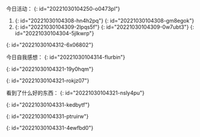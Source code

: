 今日活动：
{: id="20221030104250-o0473pl"}

1. {: id="20221030104308-hn4h2pq"}
    {: id="20221030104308-gm8egok"}
2. {: id="20221030104309-2lpqs5f"}
    {: id="20221030104309-0w7ubt3"}
{: id="20221030104304-5jlkwrp"}

{: id="20221030104312-6x06802"}

今日自我感想：
{: id="20221030104314-flurbin"}

{: id="20221030104321-19y0hqm"}

{: id="20221030104321-rokjz07"}

看到了什么好的东西：
{: id="20221030104321-nsly4pu"}

{: id="20221030104331-kedbytf"}

{: id="20221030104331-ptruirw"}

{: id="20221030104331-4ewfbd0"}
